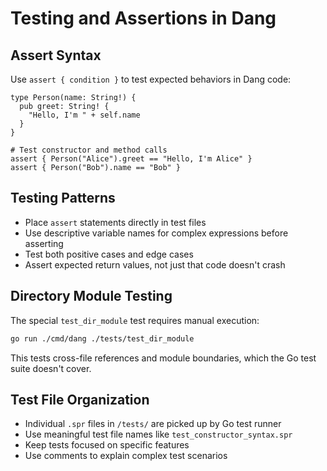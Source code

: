 # Testing and Assertions in Dang

## Assert Syntax
Use `assert { condition }` to test expected behaviors in Dang code:
```dang
type Person(name: String!) {
  pub greet: String! {
    "Hello, I'm " + self.name
  }
}

# Test constructor and method calls
assert { Person("Alice").greet == "Hello, I'm Alice" }
assert { Person("Bob").name == "Bob" }
```

## Testing Patterns
- Place `assert` statements directly in test files
- Use descriptive variable names for complex expressions before asserting
- Test both positive cases and edge cases
- Assert expected return values, not just that code doesn't crash

## Directory Module Testing
The special `test_dir_module` test requires manual execution:
```bash
go run ./cmd/dang ./tests/test_dir_module
```
This tests cross-file references and module boundaries, which the Go test suite doesn't cover.

## Test File Organization
- Individual `.spr` files in `/tests/` are picked up by Go test runner
- Use meaningful test file names like `test_constructor_syntax.spr`
- Keep tests focused on specific features
- Use comments to explain complex test scenarios
